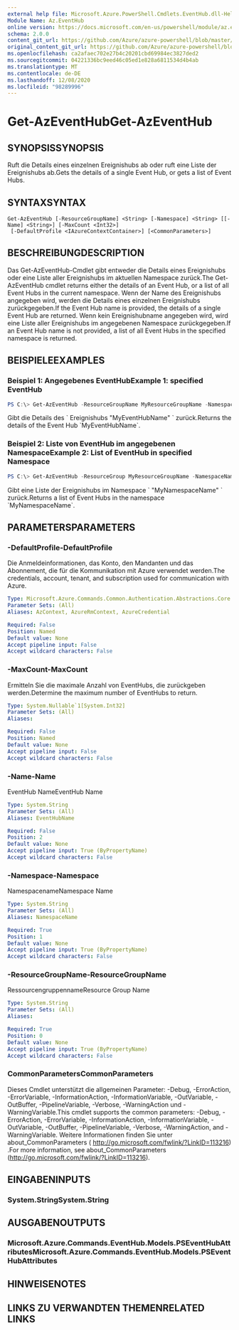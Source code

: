 ```yaml
---
external help file: Microsoft.Azure.PowerShell.Cmdlets.EventHub.dll-Help.xml
Module Name: Az.EventHub
online version: https://docs.microsoft.com/en-us/powershell/module/az.eventhub/get-azeventhub
schema: 2.0.0
content_git_url: https://github.com/Azure/azure-powershell/blob/master/src/EventHub/EventHub/help/Get-AzEventHub.md
original_content_git_url: https://github.com/Azure/azure-powershell/blob/master/src/EventHub/EventHub/help/Get-AzEventHub.md
ms.openlocfilehash: ca2afaec702e27b4c20201cbd69984ec3827ded2
ms.sourcegitcommit: 04221336bc9eed46c05ed1e828a6811534d4b4ab
ms.translationtype: MT
ms.contentlocale: de-DE
ms.lasthandoff: 12/08/2020
ms.locfileid: "98289996"
---
```

# <span data-ttu-id="5e5a1-101">Get-AzEventHub</span><span class="sxs-lookup"><span data-stu-id="5e5a1-101">Get-AzEventHub</span></span>

## <span data-ttu-id="5e5a1-102">SYNOPSIS</span><span class="sxs-lookup"><span data-stu-id="5e5a1-102">SYNOPSIS</span></span>
<span data-ttu-id="5e5a1-103">Ruft die Details eines einzelnen Ereignishubs ab oder ruft eine Liste der Ereignishubs ab.</span><span class="sxs-lookup"><span data-stu-id="5e5a1-103">Gets the details of a single Event Hub, or gets a list of Event Hubs.</span></span>

## <span data-ttu-id="5e5a1-104">SYNTAX</span><span class="sxs-lookup"><span data-stu-id="5e5a1-104">SYNTAX</span></span>

```
Get-AzEventHub [-ResourceGroupName] <String> [-Namespace] <String> [[-Name] <String>] [-MaxCount <Int32>]
 [-DefaultProfile <IAzureContextContainer>] [<CommonParameters>]
```

## <span data-ttu-id="5e5a1-105">BESCHREIBUNG</span><span class="sxs-lookup"><span data-stu-id="5e5a1-105">DESCRIPTION</span></span>
<span data-ttu-id="5e5a1-106">Das Get-AzEventHub-Cmdlet gibt entweder die Details eines Ereignishubs oder eine Liste aller Ereignishubs im aktuellen Namespace zurück.</span><span class="sxs-lookup"><span data-stu-id="5e5a1-106">The Get-AzEventHub cmdlet returns either the details of an Event Hub, or a list of all Event Hubs in the current namespace.</span></span>
<span data-ttu-id="5e5a1-107">Wenn der Name des Ereignishubs angegeben wird, werden die Details eines einzelnen Ereignishubs zurückgegeben.</span><span class="sxs-lookup"><span data-stu-id="5e5a1-107">If the Event Hub name is provided, the details of a single Event Hub are returned.</span></span>
<span data-ttu-id="5e5a1-108">Wenn kein Ereignishubname angegeben wird, wird eine Liste aller Ereignishubs im angegebenen Namespace zurückgegeben.</span><span class="sxs-lookup"><span data-stu-id="5e5a1-108">If an Event Hub name is not provided, a list of all Event Hubs in the specified namespace is returned.</span></span>

## <span data-ttu-id="5e5a1-109">BEISPIELE</span><span class="sxs-lookup"><span data-stu-id="5e5a1-109">EXAMPLES</span></span>

### <span data-ttu-id="5e5a1-110">Beispiel 1: Angegebenes EventHub</span><span class="sxs-lookup"><span data-stu-id="5e5a1-110">Example 1: specified EventHub</span></span>
```powershell
PS C:\> Get-AzEventHub -ResourceGroupName MyResourceGroupName -NamespaceName MyNamespaceName -EventHubName MyEventHubName
```

<span data-ttu-id="5e5a1-111">Gibt die Details des \` Ereignishubs "MyEventHubName" \` zurück.</span><span class="sxs-lookup"><span data-stu-id="5e5a1-111">Returns the details of the Event Hub \`MyEventHubName\`.</span></span>

### <span data-ttu-id="5e5a1-112">Beispiel 2: Liste von EventHub im angegebenen Namespace</span><span class="sxs-lookup"><span data-stu-id="5e5a1-112">Example 2: List of EventHub in specified Namespace</span></span>
```powershell
PS C:\> Get-AzEventHub -ResourceGroup MyResourceGroupName -NamespaceName MyNamespaceName
```

<span data-ttu-id="5e5a1-113">Gibt eine Liste der Ereignishubs im Namespace \` "MyNamespaceName" \` zurück.</span><span class="sxs-lookup"><span data-stu-id="5e5a1-113">Returns a list of Event Hubs in the namespace \`MyNamespaceName\`.</span></span>

## <span data-ttu-id="5e5a1-114">PARAMETERS</span><span class="sxs-lookup"><span data-stu-id="5e5a1-114">PARAMETERS</span></span>

### <span data-ttu-id="5e5a1-115">-DefaultProfile</span><span class="sxs-lookup"><span data-stu-id="5e5a1-115">-DefaultProfile</span></span>
<span data-ttu-id="5e5a1-116">Die Anmeldeinformationen, das Konto, den Mandanten und das Abonnement, die für die Kommunikation mit Azure verwendet werden.</span><span class="sxs-lookup"><span data-stu-id="5e5a1-116">The credentials, account, tenant, and subscription used for communication with Azure.</span></span>

```yaml
Type: Microsoft.Azure.Commands.Common.Authentication.Abstractions.Core.IAzureContextContainer
Parameter Sets: (All)
Aliases: AzContext, AzureRmContext, AzureCredential

Required: False
Position: Named
Default value: None
Accept pipeline input: False
Accept wildcard characters: False
```

### <span data-ttu-id="5e5a1-117">-MaxCount</span><span class="sxs-lookup"><span data-stu-id="5e5a1-117">-MaxCount</span></span>
<span data-ttu-id="5e5a1-118">Ermitteln Sie die maximale Anzahl von EventHubs, die zurückgeben werden.</span><span class="sxs-lookup"><span data-stu-id="5e5a1-118">Determine the maximum number of EventHubs to return.</span></span>

```yaml
Type: System.Nullable`1[System.Int32]
Parameter Sets: (All)
Aliases:

Required: False
Position: Named
Default value: None
Accept pipeline input: False
Accept wildcard characters: False
```

### <span data-ttu-id="5e5a1-119">-Name</span><span class="sxs-lookup"><span data-stu-id="5e5a1-119">-Name</span></span>
<span data-ttu-id="5e5a1-120">EventHub Name</span><span class="sxs-lookup"><span data-stu-id="5e5a1-120">EventHub Name</span></span>

```yaml
Type: System.String
Parameter Sets: (All)
Aliases: EventHubName

Required: False
Position: 2
Default value: None
Accept pipeline input: True (ByPropertyName)
Accept wildcard characters: False
```

### <span data-ttu-id="5e5a1-121">-Namespace</span><span class="sxs-lookup"><span data-stu-id="5e5a1-121">-Namespace</span></span>
<span data-ttu-id="5e5a1-122">Namespacename</span><span class="sxs-lookup"><span data-stu-id="5e5a1-122">Namespace Name</span></span>

```yaml
Type: System.String
Parameter Sets: (All)
Aliases: NamespaceName

Required: True
Position: 1
Default value: None
Accept pipeline input: True (ByPropertyName)
Accept wildcard characters: False
```

### <span data-ttu-id="5e5a1-123">-ResourceGroupName</span><span class="sxs-lookup"><span data-stu-id="5e5a1-123">-ResourceGroupName</span></span>
<span data-ttu-id="5e5a1-124">Ressourcengruppenname</span><span class="sxs-lookup"><span data-stu-id="5e5a1-124">Resource Group Name</span></span>

```yaml
Type: System.String
Parameter Sets: (All)
Aliases:

Required: True
Position: 0
Default value: None
Accept pipeline input: True (ByPropertyName)
Accept wildcard characters: False
```

### <span data-ttu-id="5e5a1-125">CommonParameters</span><span class="sxs-lookup"><span data-stu-id="5e5a1-125">CommonParameters</span></span>
<span data-ttu-id="5e5a1-126">Dieses Cmdlet unterstützt die allgemeinen Parameter: -Debug, -ErrorAction, -ErrorVariable, -InformationAction, -InformationVariable, -OutVariable, -OutBuffer, -PipelineVariable, -Verbose, -WarningAction und -WarningVariable.</span><span class="sxs-lookup"><span data-stu-id="5e5a1-126">This cmdlet supports the common parameters: -Debug, -ErrorAction, -ErrorVariable, -InformationAction, -InformationVariable, -OutVariable, -OutBuffer, -PipelineVariable, -Verbose, -WarningAction, and -WarningVariable.</span></span> <span data-ttu-id="5e5a1-127">Weitere Informationen finden Sie unter about_CommonParameters ( http://go.microsoft.com/fwlink/?LinkID=113216) .</span><span class="sxs-lookup"><span data-stu-id="5e5a1-127">For more information, see about_CommonParameters (http://go.microsoft.com/fwlink/?LinkID=113216).</span></span>

## <span data-ttu-id="5e5a1-128">EINGABEN</span><span class="sxs-lookup"><span data-stu-id="5e5a1-128">INPUTS</span></span>

### <span data-ttu-id="5e5a1-129">System.String</span><span class="sxs-lookup"><span data-stu-id="5e5a1-129">System.String</span></span>

## <span data-ttu-id="5e5a1-130">AUSGABEN</span><span class="sxs-lookup"><span data-stu-id="5e5a1-130">OUTPUTS</span></span>

### <span data-ttu-id="5e5a1-131">Microsoft.Azure.Commands.EventHub.Models.PSEventHubAttributes</span><span class="sxs-lookup"><span data-stu-id="5e5a1-131">Microsoft.Azure.Commands.EventHub.Models.PSEventHubAttributes</span></span>

## <span data-ttu-id="5e5a1-132">HINWEISE</span><span class="sxs-lookup"><span data-stu-id="5e5a1-132">NOTES</span></span>

## <span data-ttu-id="5e5a1-133">LINKS ZU VERWANDTEN THEMEN</span><span class="sxs-lookup"><span data-stu-id="5e5a1-133">RELATED LINKS</span></span>
